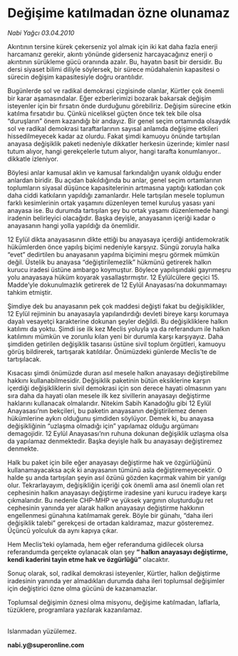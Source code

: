# Değişime katılmadan özne olunamaz

*Nabi Yağcı 03.04.2010*

<div class="yazi"><p>Akıntının tersine kürek çekerseniz yol almak için iki kat daha fazla enerji harcamanız gerekir, akıntı yönünde giderseniz harcayacağınız enerji o akıntının sürükleme gücü oranında azalır. Bu, hayatın basit bir dersidir. Bu dersi siyaset bilimi diliyle söylersek, bir sürece müdahalenin kapasitesi o sürecin değişim kapasitesiyle doğru orantılıdır.</p>
<p>Bugünlerde sol ve radikal demokrasi çizgisinde olanlar, Kürtler çok önemli bir karar aşamasındalar. Eğer ezberlerimizi bozarak bakarsak değişim isteyenler için bir fırsatın önde durduğunu görebiliriz. Değişim sürecine etkin katılma fırsatıdır bu. Çünkü niceliksel güçten önce tek tek bile olsa “duruşların” önem kazandığı bir andayız. Bir genel seçim ortamında olsaydık sol ve radikal demokrasi taraftarlarının sayısal anlamda değişime etkileri hissedilmeyecek kadar az olurdu. Fakat şimdi kamuoyu önünde tartışılan anayasa değişiklik paketi nedeniyle dikkatler herkesin üzerinde; kimler nasıl tutum alıyor, hangi gerekçelerle tutum alıyor, hangi tarafta konumlanıyor.. dikkatle izleniyor.</p>
<p>Böylesi anlar kamusal aklın ve kamusal farkındalığın uyanık olduğu ender anlardan biridir. Bu açıdan bakıldığında bu anlar, genel seçim ortamlarının toplumların siyasal düşünce kapasitelerinin artmasına yaptığı katkıdan çok daha ciddi katkıların yapıldığı zamanlardır. Hele tartışılan mesele toplumun farklı kesimlerinin ortak yaşamını düzenleyen temel kuruluş yasası yani anayasa ise. Bu durumda tartışılan şey bu ortak yaşamı düzenlemede hangi iradenin belirleyici olacağıdır. Başka deyişle, anayasanın içeriği kadar o anayasanın hangi yolla yapıldığı da önemlidir. </p>
<p>12 Eylül dikta anayasasının dikte ettiği bu anayasaya içerdiği antidemokratik hükümlerden önce yapılış biçimi nedeniyle karşıyız. Süngü zoruyla halka “evet” dedirtilen bu anayasanın yapılma biçimini meşru görmek mümkün değil. Üstelik bu anayasa “değiştirilemezlik” hükmünü getirerek halkın kurucu iradesi üstüne ambargo koymuştur. Böylece yapılışındaki gayrımeşru yolu anayasaya hüküm koyarak yasallaştırmıştır. 12 Eylülcülere geçici 15. Madde’yle dokunulmazlık getirerek de 12 Eylül Anayasası’na dokunmamayı tahkim etmiştir.</p>
<p>Şimdiye dek bu anayasanın pek çok maddesi değişti fakat bu değişiklikler, 12 Eylül rejiminin bu anayasayla yapılandırdığı devleti bireye karşı korumaya dayalı vesayetçi karakterine dokunan şeyler değildi. Bu değişikliklere halkın katılımı da yoktu. Şimdi ise ilk kez Meclis yoluyla ya da referandum ile halkın katılımını mümkün ve zorunlu kılan yeni bir durumla karşı karşıyayız. Daha şimdiden getirilen değişiklik tasarısı üstüne sivil toplum örgütleri, kamuoyu görüş bildirerek, tartışarak katıldılar. Önümüzdeki günlerde Meclis’te de tartışılacak. </p>
<p>Kısacası şimdi önümüzde duran asıl mesele halkın anayasayı değiştirebilme hakkını kullanabilmesidir. Değişiklik paketinin bütün eksiklerine karşın içerdiği değişikliklerin sivil demokrasi için son derece hayati olmasının yanı sıra daha da hayati olan mesele ilk kez sivillerin anayasayı değiştirme haklarını kullanacak olmalarıdır. Nitekim Sabih Kanadoğlu gibi 12 Eylül Anayasası’nın bekçileri, bu paketin anayasanın değiştirilemez denen hükümlerine aykırı olduğunu şimdiden söylüyor. Demek ki, bu anayasa değişikliğinin “uzlaşma olmadığı için” yapılamaz olduğu argümanı demagojidir. 12 Eylül Anayasası’nın ruhuna dokunan değişiklik uzlaşma olsa da yapılamaz denmektedir. Başka deyişle halk bu anayasayı değiştiremez denmekte.</p>
<p>Halk bu paket için bile eğer anayasayı değiştirme hak ve özgürlüğünü kullanamayacaksa açık ki anayasanın tümünü asla değiştiremeyecektir. O halde şu anda tartışılan şeyin asıl özünü gözden kaçırmak vahim bir yanılgı olur. Tekrarlayayım, değişikliğin içeriği çok önemli ama asıl önemli olan ret cephesinin halkın anayasayı değiştirme iradesine yani kurucu iradeye karşı çıkmalarıdır. Bu nedenle CHP-MHP ve yüksek yargının oluşturduğu ret cephesinin yanında yer alarak halkın anayasayı değiştirme hakkının engellenmesi günahına katılmamak gerek. Böyle bir günahı, “daha ileri değişiklik talebi” gerekçesi de ortadan kaldıramaz, mazur gösteremez. Üçüncü yolculuk da aynı kapıya çıkar.</p>
<p>Hem Meclis’teki oylamada, hem eğer referanduma gidilecek olursa referandumda gerçekte oylanacak olan şey <b>“ halkın anayasayı değiştirme, kendi kaderini tayin etme hak ve özgürlüğü”</b> olacaktır. </p>
<p>Sonuç olarak, sol, radikal demokrasi isteyenler, Kürtler, halkın değiştirme iradesinin yanında yer almadıkları durumda daha ileri toplumsal değişimler için değiştirici özne olma gücünü de kazanamazlar. </p>
<p>Toplumsal değişimin öznesi olma misyonu, değişime katılmadan, laflarla, tüzüklere, programlara yazılarak kazanılamaz. </p>
<p> <br/>Islanmadan yüzülemez.</p>
<p><b>nabi.y@superonline.com</b></p></div>
